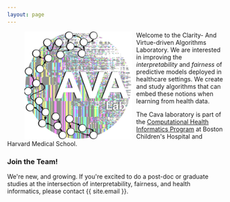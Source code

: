 ```yaml
---
layout: page
---
```

> <img style="float: left; padding: 0px 10px 0px 0px;" width="250" height="250" src="/assets/Cava_lab_logo.png" alt="CAVA Lab logo"/>

Welcome to the Clarity- And Virtue-driven Algorithms Laboratory. 
We are interested in improving the _interpretability_ and _fairness_ of predictive models deployed in healthcare settings.
We create and study algorithms that can embed these notions when learning from health data.

The Cava laboratory is part of the [Computational Health Informatics Program](http://www.chip.org) at Boston Children's Hospital and Harvard Medical School.

### Join the Team!

We're new, and growing. 
If you're excited to do a post-doc or graduate studies at the intersection of interpretability, fairness, and health informatics, please contact {{ site.email }}. 


